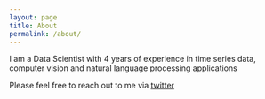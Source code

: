 ```yaml
---
layout: page
title: About
permalink: /about/
---
```


I am a Data Scientist with 4 years of experience in time series data, computer vision and natural language processing applications


Please feel free to reach out to me via [twitter](https://twitter.com/r_mulp)